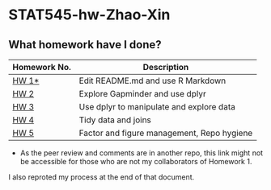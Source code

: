 # STAT545-hw-Zhao-Xin


## What homework have I done? 
| **Homework No.** |     **Description**    |
|----------------|------------------------|
| [HW 1*](https://github.com/zxkathy/STAT545-hw01-Zhao-Xin/blob/master/README.md)       | Edit README.md and use R Markdown   |   
| [HW 2](https://github.com/zxkathy/STAT545-hw-Zhao-Xin/blob/master/HW2/HW2_Gapminder_dplyr.md)       | Explore Gapminder and use dplyr | 
| [HW 3](https://github.com/zxkathy/STAT545-hw-Zhao-Xin/blob/master/HW3/HW3_Gapminder_dplyr.md)       | Use dplyr to manipulate and explore data  | 
| [HW 4](https://github.com/zxkathy/STAT545-hw-Zhao-Xin/blob/master/HW4/HW4_Gapminder_dplyr.md)       | Tidy data and joins  | 
| [HW 5](https://github.com/zxkathy/STAT545-hw-Zhao-Xin/blob/master/HW5/HW5.md)     | Factor and figure management, Repo hygiene |

* As the peer review and comments are in another repo, this link might not be accessible for those who are not my collaborators of Homework 1.

I also reproted my process at the end of that document.
